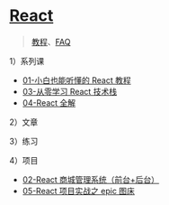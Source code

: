 # [React](https://github.com/ppambler/react)

> [教程](./resource.md)、[FAQ](./faq/README.md)

1）系列课

- [01-小白也能听懂的 React 教程](./01/README.md)
- [03-从零学习 React 技术栈](./03/README.md)
- [04-React 全解](./04/README.md)

2）文章

3）练习

4）项目

- [02-React 商城管理系统（前台+后台）](./02/README.md)
- [05-React 项目实战之 epic 图床](./05/README.md)

